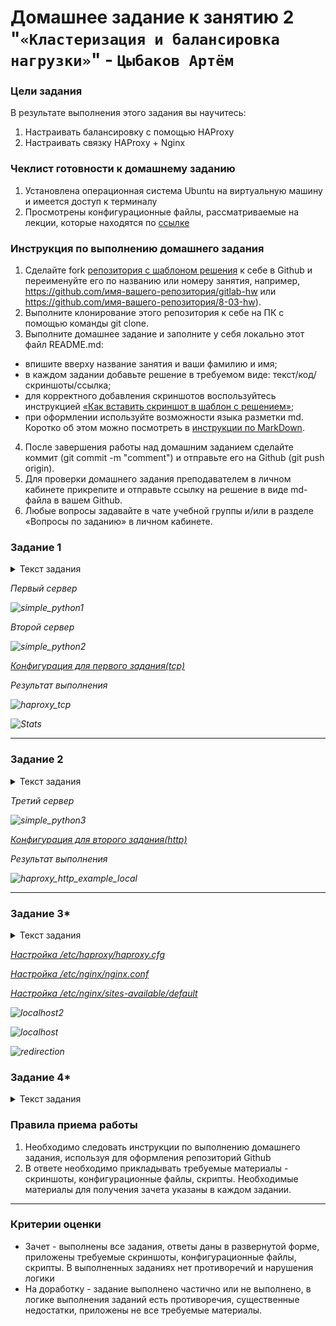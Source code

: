 # Домашнее задание к занятию 2 "`«Кластеризация и балансировка нагрузки»`" - `Цыбаков Артём`

### Цели задания
 В результате выполнения этого задания вы научитесь:
 1. Настраивать балансировку с помощью HAProxy
 2. Настраивать связку HAProxy + Nginx

### Чеклист готовности к домашнему заданию

 1. Установлена операционная система Ubuntu на виртуальную машину и имеется доступ к терминалу
 2. Просмотрены конфигурационные файлы, рассматриваемые на лекции, которые находятся по [ссылке](2/)


### Инструкция по выполнению домашнего задания

 1. Сделайте fork [репозитория c шаблоном решения](https://github.com/netology-code/sys-pattern-homework) к себе в Github и переименуйте его по названию или номеру занятия, например, https://github.com/имя-вашего-репозитория/gitlab-hw или https://github.com/имя-вашего-репозитория/8-03-hw).
 2. Выполните клонирование этого репозитория к себе на ПК с помощью команды git clone.
 3. Выполните домашнее задание и заполните у себя локально этот файл README.md:
   - впишите вверху название занятия и ваши фамилию и имя;
   - в каждом задании добавьте решение в требуемом виде: текст/код/скриншоты/ссылка;
   - для корректного добавления скриншотов воспользуйтесь инструкцией [«Как вставить скриншот в шаблон с решением»](https://github.com/netology-code/sys-pattern-homework/blob/main/screen-instruction.md);
   - при оформлении используйте возможности языка разметки md. Коротко об этом можно посмотреть в [инструкции по MarkDown](https://github.com/netology-code/sys-pattern-homework/blob/main/md-instruction.md).
 4. После завершения работы над домашним заданием сделайте коммит (git commit -m "comment") и отправьте его на Github (git push origin).
 5. Для проверки домашнего задания преподавателем в личном кабинете прикрепите и отправьте ссылку на решение в виде md-файла в вашем Github.
 6. Любые вопросы задавайте в чате учебной группы и/или в разделе «Вопросы по заданию» в личном кабинете.

### Задание 1

<details>
  <summary>Текст задания</summary>  

 - Запустите два simple python сервера на своей виртуальной машине на разных портах
 - Установите и настройте HAProxy, воспользуйтесь материалами к лекции по [ссылке](2/)
 - Настройте балансировку Round-robin на 4 уровне.
 - На проверку направьте конфигурационный файл haproxy, скриншоты, где видно перенаправление запросов на разные серверы при обращении к HAProxy.

 </details>

<i>

Первый сервер

![simple_python1](https://github.com/artemtsybakov/netologyedu/blob/master/Fault_Tolerance/2/img/simple_python_1.png)

Второй сервер

![simple_python2](https://github.com/artemtsybakov/netologyedu/blob/master/Fault_Tolerance/2/img/simple_python_2.png)

[Конфигурация для первого задания(tcp)](https://github.com/artemtsybakov/netologyedu/blob/master/Fault_Tolerance/2/img/task1_tcp_haproxy.cfg)

Результат выполнения

![haproxy_tcp](https://github.com/artemtsybakov/netologyedu/blob/master/Fault_Tolerance/2/img/haproxy_tcp.png)

![Stats](https://github.com/artemtsybakov/netologyedu/blob/master/Fault_Tolerance/2/img/stats_haproxy_tcp.png)

</i>

---

### Задание 2

<details>
  <summary>Текст задания</summary>

 - Запустите три simple python сервера на своей виртуальной машине на разных портах
 - Настройте балансировку Weighted Round Robin на 7 уровне, чтобы первый сервер имел вес 2, второй - 3, а третий - 4
 - HAproxy должен балансировать только тот http-трафик, который адресован домену example.local
 - На проверку направьте конфигурационный файл haproxy, скриншоты, где видно перенаправление запросов на разные серверы при обращении к HAProxy c использованием домена example.local и без него.

 </details>

<i>

Третий сервер

![simple_python3](https://github.com/artemtsybakov/netologyedu/blob/master/Fault_Tolerance/2/img/simple_python_3.png)

[Конфигурация для второго задания(http)](https://github.com/artemtsybakov/netologyedu/blob/master/Fault_Tolerance/2/img/task2_http_haproxy.cfg)

Результат выполнения

![haproxy_http_example_local](https://github.com/artemtsybakov/netologyedu/blob/master/Fault_Tolerance/2/img/haproxy_http_example_local.png)

</i>

---

### Задание 3*

<details>
  <summary>Текст задания</summary>

 - Настройте связку HAProxy + Nginx как было показано на лекции.
 - Настройте Nginx так, чтобы файлы .jpg выдавались самим Nginx (предварительно разместите несколько тестовых картинок в директории /var/www/), а остальные запросы переадресовывались на HAProxy, который в свою очередь переадресовывал их на два Simple Python server.
 - На проверку направьте конфигурационные файлы nginx, HAProxy, скриншоты с запросами jpg картинок и других файлов на Simple Python Server, демонстрирующие корректную настройку.
  </details>

<i>

[Настройка /etc/haproxy/haproxy.cfg](https://github.com/artemtsybakov/netologyedu/blob/master/Fault_Tolerance/2/img/haproxy_task3.cfg)

[Настройка /etc/nginx/nginx.conf](https://github.com/artemtsybakov/netologyedu/blob/master/Fault_Tolerance/2/img/nginx.conf)

[Настройка /etc/nginx/sites-available/default](https://github.com/artemtsybakov/netologyedu/blob/master/Fault_Tolerance/2/img/default)

![localhost2](https://github.com/artemtsybakov/netologyedu/blob/master/Fault_Tolerance/2/img/localhost2.png)

![localhost](https://github.com/artemtsybakov/netologyedu/blob/master/Fault_Tolerance/2/img/localhost.png)

![redirection](https://github.com/artemtsybakov/netologyedu/blob/master/Fault_Tolerance/2/img/redirection.png)

</i>

### Задание 4*

<details>
  <summary>Текст задания</summary>

 - Запустите 4 simple python сервера на разных портах.
 - Первые два сервера будут выдавать страницу index.html вашего сайта example1.local (в файле index.html напишите example1.local)
 - Вторые два сервера будут выдавать страницу index.html вашего сайта example2.local (в файле index.html напишите example2.local)
 - Настройте два бэкенда HAProxy
 - Настройте фронтенд HAProxy так, чтобы в зависимости от запрашиваемого сайта example1.local или example2.local запросы перенаправлялись на разные бэкенды HAProxy
 - На проверку направьте конфигурационный файл HAProxy, скриншоты, демонстрирующие запросы к разным фронтендам и ответам от разных бэкендов.

 </details>

<i>



</i>

### Правила приема работы

1. Необходимо следовать инструкции по выполнению домашнего задания, используя для оформления репозиторий Github
2. В ответе необходимо прикладывать требуемые материалы - скриншоты, конфигурационные файлы, скрипты. Необходимые материалы для получения зачета указаны в каждом задании.


------

### Критерии оценки

 - Зачет - выполнены все задания, ответы даны в развернутой форме, приложены требуемые скриншоты, конфигурационные файлы, скрипты. В выполненных заданиях нет противоречий и нарушения логики
 - На доработку - задание выполнено частично или не выполнено, в логике выполнения заданий есть противоречия, существенные недостатки, приложены не все требуемые материалы.